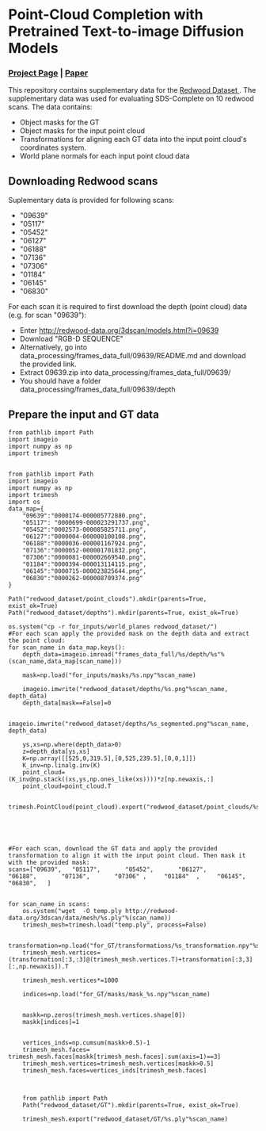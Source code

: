 # Point-Cloud Completion with Pretrained Text-to-image Diffusion Models
### [Project Page](https://sds-complete.github.io/) | [Paper](https://arxiv.org/pdf/2306.10533.pdf) 


This repository contains supplementary data for the <a href="http://redwood-data.org/3dscan/">Redwood Dataset </a>. The supplementary data was used for evaluating SDS-Complete on 10 redwood scans. The data contains:
* Object masks for the GT
* Object masks for the input point cloud 
* Transformations for aligning each GT data into the input point cloud's coordinates system. 
* World plane normals for each input point cloud data


## Downloading Redwood scans
Suplementary data is provided for following scans:
* "09639" 
* "05117"       
* "05452"
* "06127"
* "06188"
* "07136"
* "07306" 
* "01184"  
* "06145"   
* "06830"

For each scan it is required to first download the depth (point cloud) data (e.g. for scan "09639"):
* Enter http://redwood-data.org/3dscan/models.html?i=09639
* Download "RGB-D SEQUENCE"
* Alternatively, go into  data_processing/frames_data_full/09639/README.md and download the provided link.
* Extract 09639.zip into data_processing/frames_data_full/09639/
* You should have a folder data_processing/frames_data_full/09639/depth



## Prepare the input and GT data

```
from pathlib import Path
import imageio
import numpy as np
import trimesh


from pathlib import Path
import imageio
import numpy as np
import trimesh
import os
data_map={
    "09639":"0000174-000005772880.png",
    "05117": "0000699-000023291737.png",
    "05452":"0002573-000085825711.png",
    "06127":"0000004-000000100108.png",
    "06188":"0000036-000001167924.png",
    "07136":"0000052-000001701832.png",
    "07306":"0000081-000002669540.png",
    "01184":"0000394-000013114115.png",
    "06145":"0000715-000023825644.png",
    "06830":"0000262-000008709374.png"
}

Path("redwood_dataset/point_clouds").mkdir(parents=True, exist_ok=True)
Path("redwood_dataset/depths").mkdir(parents=True, exist_ok=True)

os.system("cp -r for_inputs/world_planes redwood_dataset/")
#For each scan apply the provided mask on the depth data and extract the point cloud: 
for scan_name in data_map.keys():
    depth_data=imageio.imread("frames_data_full/%s/depth/%s"%(scan_name,data_map[scan_name]))

    mask=np.load("for_inputs/masks/%s.npy"%scan_name)
    
    imageio.imwrite("redwood_dataset/depths/%s.png"%scan_name, depth_data)
    depth_data[mask==False]=0

    imageio.imwrite("redwood_dataset/depths/%s_segmented.png"%scan_name, depth_data)

    ys,xs=np.where(depth_data>0)
    z=depth_data[ys,xs]
    K=np.array([[525,0,319.5],[0,525,239.5],[0,0,1]])
    K_inv=np.linalg.inv(K)
    point_cloud= (K_inv@np.stack((xs,ys,np.ones_like(xs))))*z[np.newaxis,:]
    point_cloud=point_cloud.T
    
    trimesh.PointCloud(point_cloud).export("redwood_dataset/point_clouds/%s.ply"%scan_name)





#For each scan, download the GT data and apply the provided transformation to align it with the input point cloud. Then mask it with the provided mask:
scans=["09639",   "05117",       "05452",       "06127",       "06188",       "07136",       "07306" ,     "01184"  ,     "06145",    "06830",   ]


for scan_name in scans:
    os.system("wget  -O temp.ply http://redwood-data.org/3dscan/data/mesh/%s.ply"%(scan_name))
    trimesh_mesh=trimesh.load("temp.ply", process=False)

    transformation=np.load("for_GT/transformations/%s_transformation.npy"%scan_name)
    trimesh_mesh.vertices=(transformation[:3,:3]@(trimesh_mesh.vertices.T)+transformation[:3,3][:,np.newaxis]).T

    trimesh_mesh.vertices*=1000

    indices=np.load("for_GT/masks/mask_%s.npy"%scan_name)

    
    maskk=np.zeros(trimesh_mesh.vertices.shape[0])
    maskk[indices]=1


    vertices_inds=np.cumsum(maskk>0.5)-1
    trimesh_mesh.faces= trimesh_mesh.faces[maskk[trimesh_mesh.faces].sum(axis=1)==3]
    trimesh_mesh.vertices=trimesh_mesh.vertices[maskk>0.5]
    trimesh_mesh.faces=vertices_inds[trimesh_mesh.faces]
    


    from pathlib import Path
    Path("redwood_dataset/GT").mkdir(parents=True, exist_ok=True)
    
    trimesh_mesh.export("redwood_dataset/GT/%s.ply"%scan_name)

```





